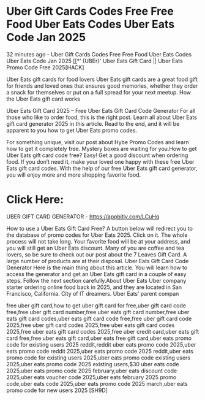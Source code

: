 # Uber Gift Cards Codes Free Free Food Uber Eats Codes Uber Eats Code Jan 2025

32 minutes ago - Uber Gift Cards Codes Free Free Food Uber Eats Codes Uber Eats Code Jan 2025 [[*’ {UBEr}' Uber Eats Gift Card || Uber Eats Promo Code Free 2025[HACK] 

Uber Eats gift cards for food lovers 
Uber Eats gift cards are a great food gift for friends and loved ones that ensures good memories, whether they order a snack for themselves or put on a full spread for your next meetup. 
How the Uber Eats gift card works

Uber Eats Gift Card 2025 – Free Uber Eats Gift Card Code Generator 
For all those who like to order food, this is the right post. Learn all about Uber Eats gift card generator 2025 in this article. Read to the end, and it will be apparent to you how to get Uber Eats promo codes. 

For something unique, visit our post about Hybe Promo Codes and learn how to get it completely free. Mystery boxes are waiting for you.How to get Uber Eats gift card code free? 
Easy! Get a good discount when ordering food. If you don’t need it, make your loved one happy with these free Uber Eats gift card codes. With the help of our free Uber Eats gift card generator, you will enjoy more and more shopping favorite food. 

# Click Here: 

UBER GIFT CARD GENERATOR - https://appbitly.com/LCuHq

How to use a Uber Eats Gift Card Free? 
A button below will redirect you to the database of promo codes for Uber Eats 2025. Click on it. The whole process will not take long. Your favorite food will be at your address, and you will still get an Uber Eats discount. Many of you are coffee and tea lovers, so be sure to check out our post about the 7 Leaves Gift Card. A large number of products are at their disposal. 
Uber Eats Gift Card Code Generator 
Here is the main thing about this article. You will learn how to access the generator and get an Uber 
Eats gift card in a couple of easy steps. Follow the next section carefully.About Uber Eats 
Uber company starter ordering online food back in 2025, and they are located in San Francisco, 
California. City of IT dreamers. Uber Eats’ parent compan

free uber gift card,how to get uber gift card for free,uber gift card code free,free uber gift card number,free uber eats gift card number,free uber eats gift card codes,uber eats gift card code free,free uber gift card code 2025,free uber gift card codes 2025,free uber eats gift card codes 2025,free uber eats gift card codes 2025,free uber credit card,uber eats gift card free,free uber eats gift card,uber eats free gift card,uber eats promo code for existing users 2025 reddit,reddit uber eats promo code 2025,uber eats promo code reddit 2025,uber eats promo code 2025 reddit,uber eats promo code for existing users 2025,uber eats promo code existing users 2025,uber eats promo code 2025 existing users,$30 uber eats code 2025,uber eats promo code 2025 february,uber eats discount code 2025,uber eats voucher code 2025,uber eats february 2025 promo code,uber eats code 2025,uber eats promo code 2025 march,uber eats promo code for new users 2025 [SH9D]

